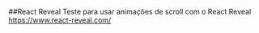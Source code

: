 ##React Reveal
Teste para usar animações de scroll com o React Reveal
https://www.react-reveal.com/
